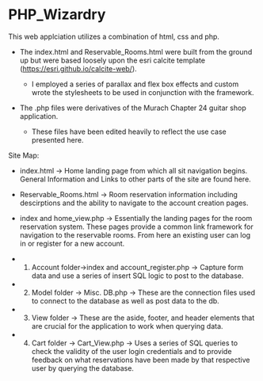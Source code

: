 # PHP_Wizardry

This web applciation utilizes a combination of html, css and php. 

- The index.html and Reservable_Rooms.html were built from the ground up but were based loosely upon the esri calcite template      
          (https://esri.github.io/calcite-web/).
    - I employed a series of parallax and flex box effects and custom wrote the stylesheets to be used in conjunction with 
          the framework.

- The .php files were derivatives of the Murach Chapter 24 guitar shop application.
    - These files have been edited heavily to reflect the use case presented here.
    
Site Map:

- index.html -> Home landing page from which all sit navigation begins. General Information and Links to other parts of the site
    are found here.
- Reservable_Rooms.html -> Room reservation information including descirptions and the ability to navigate to the account
    creation pages.
    
    
- index and home_view.php -> Essentially the landing pages for the room reservation system. These pages provide a common link
    framework for navigation to the reservable rooms. From here an existing user can log in or register for a new account.
- 1. Account folder->index and account_register.php -> Capture form data and use a series of insert SQL logic to post to the 
    database. 
- 2. Model folder -> Misc. DB.php -> These are the connection files used to connect to the database as well as post data to the db.
- 3. View folder -> These are the aside, footer, and header elements that are crucial for the application to work when querying 
    data.
- 4. Cart folder -> Cart_View.php -> Uses a series of SQL queries to check the validity of the user login credentials and to 
    provide feedback on what reservations have been made by that respective user by querying the database.
